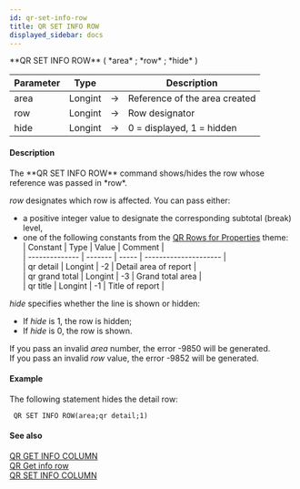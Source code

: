 ```yaml
---
id: qr-set-info-row
title: QR SET INFO ROW
displayed_sidebar: docs
---
```


<!--REF #_command_.QR SET INFO ROW.Syntax-->**QR SET INFO ROW** ( *area* ; *row* ; *hide* )<!-- END REF-->
<!--REF #_command_.QR SET INFO ROW.Params-->
| Parameter | Type |  | Description |
| --- | --- | --- | --- |
| area | Longint | -> | Reference of the area created |
| row | Longint | -> | Row designator |
| hide | Longint | -> | 0 = displayed, 1 = hidden |

<!-- END REF-->

#### Description 

<!--REF #_command_.QR SET INFO ROW.Summary-->The **QR SET INFO ROW** command shows/hides the row whose reference was passed in *row*.<!-- END REF-->

*row* designates which row is affected. You can pass either: 

* a positive integer value to designate the corresponding subtotal (break) level,
* one of the following constants from the [QR Rows for Properties](/4Dv20R6/4D/20-R6/QR-Rows-for-Properties.302-6958428.en.html) theme:  
| Constant       | Type    | Value | Comment               |  
| -------------- | ------- | ----- | --------------------- |  
| qr detail      | Longint | \-2   | Detail area of report |  
| qr grand total | Longint | \-3   | Grand total area      |  
| qr title       | Longint | \-1   | Title of report       |

*hide* specifies whether the line is shown or hidden:

* If *hide* is 1, the row is hidden;
* If *hide* is 0, the row is shown.

If you pass an invalid *area* number, the error -9850 will be generated.  
If you pass an invalid *row* value, the error -9852 will be generated.

#### Example 

The following statement hides the detail row:

```4d
 QR SET INFO ROW(area;qr detail;1)
```

#### See also 

[QR GET INFO COLUMN](qr-get-info-column.md)  
[QR Get info row](qr-get-info-row.md)  
[QR SET INFO COLUMN](qr-set-info-column.md)  